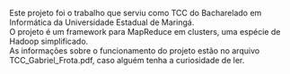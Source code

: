 Este projeto foi o trabalho que serviu como TCC do Bacharelado em Informática da Universidade Estadual de Maringá. </br>
O projeto é um framework para MapReduce em clusters, uma espécie de Hadoop simplificado. </br>
As informações sobre o funcionamento do projeto estão no arquivo TCC_Gabriel_Frota.pdf, caso alguém tenha a curiosidade de ler.
